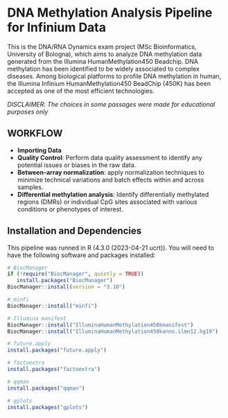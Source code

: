 # DNA Methylation Analysis Pipeline for Infinium Data

This is the DNA/RNA Dynamics exam project (MSc Bioinformatics, University of Bologna), which aims to analyze DNA methylation data generated from the Illumina HumanMethylation450 Beadchip.
DNA methylation has been identified to be widely associated to complex diseases. Among biological platforms to profile DNA methylation in human, the Illumina Infinium HumanMethylation450 BeadChip (450K) has been accepted as one of the most efficient technologies. 

*DISCLAIMER*: *The choices in some passages were made for educational purposes only*

## WORKFLOW
* **Importing Data**
* **Quality Control**: Perform data quality assessment to identify any potential issues or biases in the raw data.
* **Between-array normalization**: apply normalization techniques to minimize technical variations and batch effects within and across samples.
* **Differential methylation analysis**: Identify differentially methylated regions (DMRs) or individual CpG sites associated with various conditions or phenotypes of interest.



## Installation and Dependencies
This pipeline was runned in R (4.3.0 (2023-04-21 ucrt)).
You will need to have the following software and packages installed:

 ```r
# BiocManager
if (!require("BiocManager", quietly = TRUE))
    install.packages("BiocManager")
BiocManager::install(version = "3.10")

# minfi
BiocManager::install("minfi")

# Illumina manifest
BiocManager::install("IlluminaHumanMethylation450kmanifest")
BiocManager::install("IlluminaHumanMethylation450kanno.ilmn12.hg19")

# future.apply 
install.packages("future.apply")

# factoextra
install.packages("factoextra")

# qqman
install.packages("qqman")

# gplots
install.packages("gplots")
```
